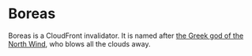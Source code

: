 # Boreas
Boreas is a CloudFront invalidator.  It is named after [the Greek god of the North Wind](https://en.wikipedia.org/wiki/Anemoi#Boreas), who blows all the clouds away.
